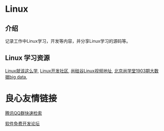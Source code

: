 # Linux

## 介绍
记录工作中Linux学习，开发等内容，并分享Linux学习的源码等。

## Linux 学习资源
[Linux就该这么学](https://www.linuxprobe.com/ "Linux就该这么学"),
[Linux开发社区](https://www.ctolib.com/linux/ "Linux开发社区"),
[尚硅谷Linux视频地址](http://www.atguigu.com/linux_video.shtml#linux_yw "尚硅谷Linux视频地址"),
[北京尚学堂1903期大数据big data](https://www.bilibili.com/video/av46726994/?p=1 "北京尚学堂1903期大数据big"),








 # 良心友情链接

[腾讯QQ群快速检索](http://u.720life.cn/s/8cf73f7c)

[软件免费开发论坛](http://u.720life.cn/s/bbb01dc0)